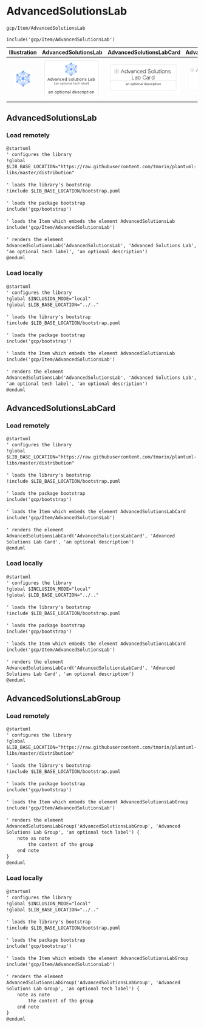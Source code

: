 # AdvancedSolutionsLab


```text
gcp/Item/AdvancedSolutionsLab
```

```text
include('gcp/Item/AdvancedSolutionsLab')
```



| Illustration | AdvancedSolutionsLab | AdvancedSolutionsLabCard | AdvancedSolutionsLabGroup |
| :---: | :---: | :---: | :---: |
| ![illustration for Illustration](../../gcp/Item/AdvancedSolutionsLab.png) | ![illustration for AdvancedSolutionsLab](../../gcp/Item/AdvancedSolutionsLab.Local.png) | ![illustration for AdvancedSolutionsLabCard](../../gcp/Item/AdvancedSolutionsLabCard.Local.png) | ![illustration for AdvancedSolutionsLabGroup](../../gcp/Item/AdvancedSolutionsLabGroup.Local.png) |




## AdvancedSolutionsLab

### Load remotely
```plantuml
@startuml
' configures the library
!global $LIB_BASE_LOCATION="https://raw.githubusercontent.com/tmorin/plantuml-libs/master/distribution"

' loads the library's bootstrap
!include $LIB_BASE_LOCATION/bootstrap.puml

' loads the package bootstrap
include('gcp/bootstrap')

' loads the Item which embeds the element AdvancedSolutionsLab
include('gcp/Item/AdvancedSolutionsLab')

' renders the element
AdvancedSolutionsLab('AdvancedSolutionsLab', 'Advanced Solutions Lab', 'an optional tech label', 'an optional description')
@enduml
```

### Load locally
```plantuml
@startuml
' configures the library
!global $INCLUSION_MODE="local"
!global $LIB_BASE_LOCATION="../.."

' loads the library's bootstrap
!include $LIB_BASE_LOCATION/bootstrap.puml

' loads the package bootstrap
include('gcp/bootstrap')

' loads the Item which embeds the element AdvancedSolutionsLab
include('gcp/Item/AdvancedSolutionsLab')

' renders the element
AdvancedSolutionsLab('AdvancedSolutionsLab', 'Advanced Solutions Lab', 'an optional tech label', 'an optional description')
@enduml
```

## AdvancedSolutionsLabCard

### Load remotely
```plantuml
@startuml
' configures the library
!global $LIB_BASE_LOCATION="https://raw.githubusercontent.com/tmorin/plantuml-libs/master/distribution"

' loads the library's bootstrap
!include $LIB_BASE_LOCATION/bootstrap.puml

' loads the package bootstrap
include('gcp/bootstrap')

' loads the Item which embeds the element AdvancedSolutionsLabCard
include('gcp/Item/AdvancedSolutionsLab')

' renders the element
AdvancedSolutionsLabCard('AdvancedSolutionsLabCard', 'Advanced Solutions Lab Card', 'an optional description')
@enduml
```

### Load locally
```plantuml
@startuml
' configures the library
!global $INCLUSION_MODE="local"
!global $LIB_BASE_LOCATION="../.."

' loads the library's bootstrap
!include $LIB_BASE_LOCATION/bootstrap.puml

' loads the package bootstrap
include('gcp/bootstrap')

' loads the Item which embeds the element AdvancedSolutionsLabCard
include('gcp/Item/AdvancedSolutionsLab')

' renders the element
AdvancedSolutionsLabCard('AdvancedSolutionsLabCard', 'Advanced Solutions Lab Card', 'an optional description')
@enduml
```

## AdvancedSolutionsLabGroup

### Load remotely
```plantuml
@startuml
' configures the library
!global $LIB_BASE_LOCATION="https://raw.githubusercontent.com/tmorin/plantuml-libs/master/distribution"

' loads the library's bootstrap
!include $LIB_BASE_LOCATION/bootstrap.puml

' loads the package bootstrap
include('gcp/bootstrap')

' loads the Item which embeds the element AdvancedSolutionsLabGroup
include('gcp/Item/AdvancedSolutionsLab')

' renders the element
AdvancedSolutionsLabGroup('AdvancedSolutionsLabGroup', 'Advanced Solutions Lab Group', 'an optional tech label') {
    note as note
        the content of the group
    end note
}
@enduml
```

### Load locally
```plantuml
@startuml
' configures the library
!global $INCLUSION_MODE="local"
!global $LIB_BASE_LOCATION="../.."

' loads the library's bootstrap
!include $LIB_BASE_LOCATION/bootstrap.puml

' loads the package bootstrap
include('gcp/bootstrap')

' loads the Item which embeds the element AdvancedSolutionsLabGroup
include('gcp/Item/AdvancedSolutionsLab')

' renders the element
AdvancedSolutionsLabGroup('AdvancedSolutionsLabGroup', 'Advanced Solutions Lab Group', 'an optional tech label') {
    note as note
        the content of the group
    end note
}
@enduml
```

